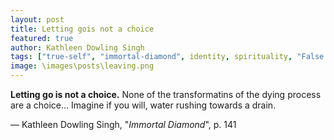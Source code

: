 ```yaml
---
layout: post
title: Letting gois not a choice
featured: true
author: Kathleen Dowling Singh
tags: ["true-self", "immortal-diamond", identity, spirituality, "False Self", death, enlightenment, "letting go"]
image: \images\posts\leaving.png
---
```


**Letting go is not a choice.** None of the transformatins of the dying process are a choice... Imagine if you will, water rushing towards a drain.

― Kathleen Dowling Singh, "_Immortal Diamond_", p. 141